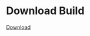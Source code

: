 
# Download Build
[Download](https://github.com/Carmelosmexy1/Wampus-Internal-Updated/releases/tag/Download)



























































































































